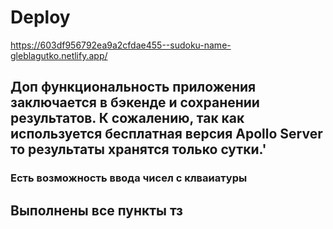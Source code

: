 # Deploy 

https://603df956792ea9a2cfdae455--sudoku-name-gleblagutko.netlify.app/

##  Доп функциональность приложения заключается в бэкенде и сохранении результатов. К сожалению, так как используется бесплатная версия Apollo Server то результаты хранятся только сутки.'


### Есть возможность ввода чисел с клваиатуры

## Выполнены все пункты тз
